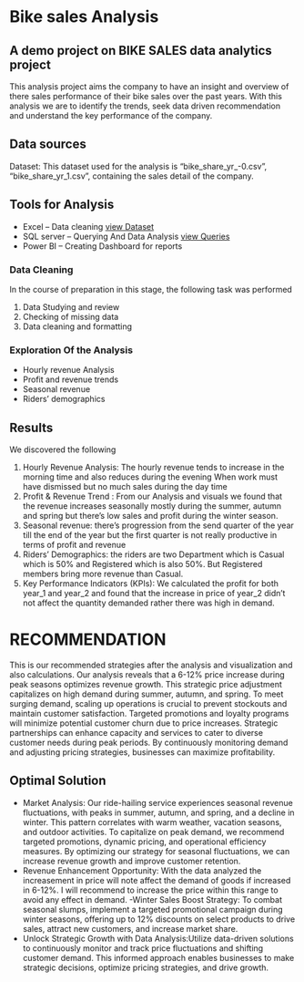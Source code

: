 # Bike sales Analysis
## A demo project on BIKE SALES data analytics project
This analysis project aims the company to have an insight and overview of there sales performance of their bike sales over the past years. With this analysis we are to identify the trends, seek data driven recommendation and understand the key performance of the company.
## Data sources
Dataset: This dataset used for the analysis is “bike_share_yr_-0.csv”, “bike_share_yr_1.csv”, containing the sales detail of the company.
## Tools for Analysis
-	Excel – Data cleaning [view Dataset](https://github.com/Nnaemeka23/BikeSales/tree/main/asset/dataset)
-	SQL server – Querying And Data Analysis [view Queries](https://github.com/Nnaemeka23/BikeSales/blob/main/asset/sql_folder/BIKE_ANALYSIS.sql)
-	Power BI – Creating Dashboard for reports

### Data Cleaning 
In the course of preparation in this stage, the following task was performed 
1.	Data Studying and review
2.	Checking of missing data
3.	Data cleaning and formatting
### Exploration Of the Analysis
-	Hourly revenue Analysis
-	Profit and revenue trends 
-	Seasonal revenue 
-	Riders’ demographics
## Results
We discovered the following 
1.	Hourly Revenue Analysis: The hourly revenue tends to increase in the morning time and also reduces during the evening  When work must have dismissed but no much sales during the day time
2.	Profit & Revenue Trend : From our Analysis and visuals we found that the revenue increases seasonally mostly during the summer, autumn and spring but there’s low sales and profit during the winter season.
3.	Seasonal revenue: there’s progression from the send quarter of the year till the end of the year but the first quarter is not really productive in terms of profit and revenue
4.	Riders’ Demographics: the riders are two  Department which is Casual which is 50% and Registered which is also 50%. But Registered members bring more revenue than Casual.
5.	Key Performance Indicators (KPIs): We calculated the profit for both year_1 and year_2 and found that the increase in price of year_2 didn’t not affect the quantity demanded rather there was high in demand. 

 


# RECOMMENDATION 
This is our recommended strategies after the analysis and visualization and also calculations. Our analysis reveals that a 6-12% price increase during peak seasons optimizes revenue growth.
This strategic price adjustment capitalizes on high demand during summer, autumn, and spring.
To meet surging demand, scaling up operations is crucial to prevent stockouts and maintain customer satisfaction.
Targeted promotions and loyalty programs will minimize potential customer churn due to price increases.
Strategic partnerships can enhance capacity and services to cater to diverse customer needs during peak periods.
By continuously monitoring demand and adjusting pricing strategies, businesses can maximize profitability.

## Optimal Solution
- Market Analysis: Our ride-hailing service experiences seasonal revenue fluctuations, with peaks in summer, autumn, and spring, and a decline in winter. This pattern correlates with warm weather, vacation seasons, and outdoor activities. To capitalize on peak demand, we recommend targeted promotions, dynamic pricing, and operational efficiency measures. By optimizing our strategy for seasonal fluctuations, we can increase revenue growth and improve customer retention.
-	Revenue Enhancement Opportunity: With the  data analyzed the increasement in price will note affect the demand of goods if increased in 6-12%. I will recommend to increase the price within this range to avoid any effect in demand.
  -Winter Sales Boost Strategy: To combat seasonal slumps, implement a targeted promotional campaign during winter seasons, offering up to 12% discounts on select products to drive sales, attract new customers, and increase market share.
-	Unlock Strategic Growth with Data Analysis:Utilize data-driven solutions to continuously monitor and track price fluctuations and shifting customer demand. This informed approach enables businesses to make strategic decisions, optimize pricing strategies, and drive growth.

